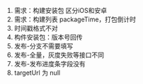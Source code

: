 1. 需求：构建安装包 区分iOS和安卓
2. 需求：构建列表 packageTime，打包倒计时
3. 时间戳格式不对
4. 构件安装包：版本号回传
5. 发布-分支不需要填写
6. 发布-全量，灰度失败等接口不同
7. 发布-发布进度条字段没有
8. targetUrl 为 null

